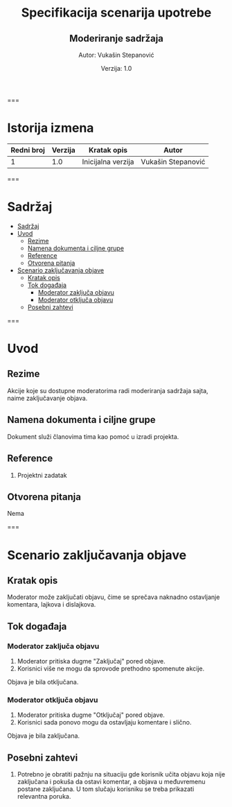 <header class="first-page center">

# Specifikacija scenarija upotrebe

## Moderiranje sadržaja

Autor: Vukašin Stepanović

Verzija: 1.0

</header>

===

# Istorija izmena

| Redni broj | Verzija | Kratak opis        | Autor              |
| ---------- | ------- | ------------------ | ------------------ |
| 1          | 1.0     | Inicijalna verzija | Vukašin Stepanović |

===

<main>

# Sadržaj

<div class="toc">

- [Sadržaj](#sadržaj)
- [Uvod](#uvod)
  - [Rezime](#rezime)
  - [Namena dokumenta i ciljne grupe](#namena-dokumenta-i-ciljne-grupe)
  - [Reference](#reference)
  - [Otvorena pitanja](#otvorena-pitanja)
- [Scenario zaključavanja objave](#scenario-zaključavanja-objave)
  - [Kratak opis](#kratak-opis)
  - [Tok događaja](#tok-događaja)
    - [Moderator zaključa objavu](#moderator-zaključa-objavu)
    - [Moderator otključa objavu](#moderator-otključa-objavu)
  - [Posebni zahtevi](#posebni-zahtevi)

</div>

===

# Uvod

## Rezime

Akcije koje su dostupne moderatorima radi moderiranja sadržaja sajta, naime zaključavanje objava.

## Namena dokumenta i ciljne grupe

Dokument služi članovima tima kao pomoć u izradi projekta.

## Reference

1. Projektni zadatak

## Otvorena pitanja

Nema

===

# Scenario zaključavanja objave

## Kratak opis

Moderator može zaključati objavu, čime se sprečava naknadno ostavljanje komentara, lajkova i dislajkova.

## Tok događaja

### Moderator zaključa objavu

1. Moderator pritiska dugme "Zaključaj" pored objave.
2. Korisnici više ne mogu da sprovode prethodno spomenute akcije.

<div class="condition">Objava je bila otključana.</div>

### Moderator otključa objavu

1. Moderator pritiska dugme "Otključaj" pored objave.
2. Korisnici sada ponovo mogu da ostavljaju komentare i slično.

<div class="condition">Objava je bila zaključana.</div>

## Posebni zahtevi

1. Potrebno je obratiti pažnju na situaciju gde korisnik učita objavu koja nije zaključana i pokuša da ostavi komentar, a objava u međuvremenu postane zaključana. U tom slučaju korisniku se treba prikazati relevantna poruka.

</main>